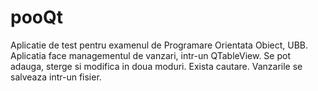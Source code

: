 pooQt
=====

Aplicatie de test pentru examenul de Programare Orientata Obiect, UBB. Aplicatia face managementul de vanzari, intr-un QTableView. Se pot adauga, sterge si modifica in doua moduri. Exista cautare. Vanzarile se salveaza intr-un fisier. 
